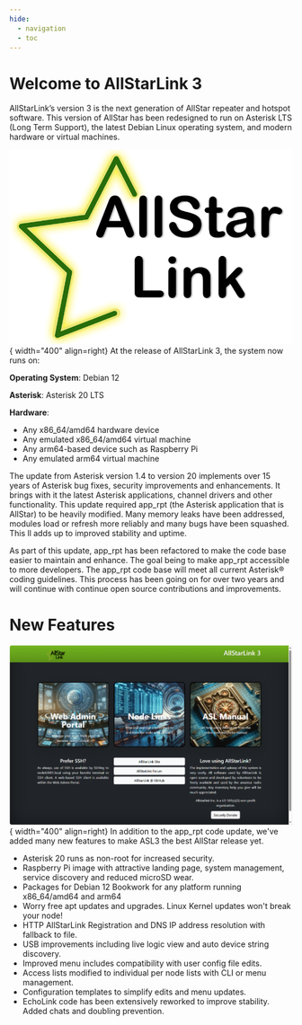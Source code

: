 ```yaml
---
hide:
  - navigation
  - toc
---
```

# Welcome to AllStarLink 3
AllStarLink’s version 3 is the next generation of AllStar repeater and
hotspot software.  This version of AllStar has been redesigned to run
on Asterisk LTS (Long Term Support), the latest Debian Linux operating
system, and modern hardware or virtual machines.

![AllStarLink Landing Page](assets/AllstarLink-StarBlack.png){ width="400" align=right}
At the release of AllStarLink 3, the system now runs on:


**Operating System**: Debian 12

**Asterisk**: Asterisk 20 LTS

**Hardware**:

* Any x86_64/amd64 hardware device
* Any emulated x86_64/amd64 virtual machine
* Any arm64-based device such as Raspberry Pi
* Any emulated arm64 virtual machine


The update from Asterisk version 1.4 to version 20 implements over 15 years
of Asterisk bug fixes, security improvements and enhancements.  It brings
with it the latest Asterisk applications, channel drivers and other
functionality. This update required app\_rpt (the Asterisk application
that is AllStar) to be heavily modified. Many memory leaks have been addressed,
modules load or refresh more reliably and many bugs have been squashed. This 
ll adds up to improved stability and uptime.

As part of this update, app\_rpt has been refactored to make the code base
easier to maintain and enhance.  The goal being to make app_rpt accessible to
more developers. The app\_rpt code base will meet all current Asterisk®
coding guidelines.  This process has been going on for over two years and
will continue with continue open source contributions and improvements.

# New Features
![AllStarLink Landing Page](img/pi-appl-landing.png){ width="400" align=right}
In addition to the app_rpt code update, we've added many new features to
make ASL3 the best AllStar release yet.

- Asterisk 20 runs as non-root for increased security.
- Raspberry Pi image with attractive landing page, system management, service discovery and reduced microSD wear.
- Packages for Debian 12 Bookwork for any platform running x86_64/amd64 and arm64
- Worry free apt updates and upgrades. Linux Kernel updates won't break your node!
- HTTP AllStarLink Registration and DNS IP address resolution with fallback to file.
- USB improvements including live logic view and auto device string discovery.
- Improved menu includes compatibility with user config file edits.
- Access lists modified to individual per node lists with CLI or menu management.
- Configuration templates to simplify edits and menu updates.
- EchoLink code has been extensively reworked to improve stability. Added chats and doubling prevention.

